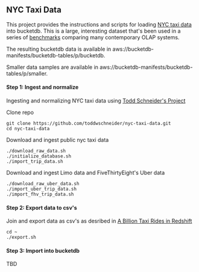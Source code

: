 ## NYC Taxi Data

This project provides the instructions and scripts for loading [NYC taxi data](http://toddwschneider.com/posts/analyzing-1-1-billion-nyc-taxi-and-uber-trips-with-a-vengeance/) into bucketdb. This is a large, interesting dataset that's been used in a series of [benchmarks](http://tech.marksblogg.com/benchmarks.html) comparing many contemporary OLAP systems. 

The resulting bucketdb data is available in aws://bucketdb-manifests/bucketdb-tables/p/bucketdb.

Smaller data samples are available in aws://bucketdb-manifests/bucketdb-tables/p/smaller.


#### Step 1: Ingest and normalize 

Ingesting and normalizing NYC taxi data using [Todd Schneider's Project](https://github.com/toddwschneider/nyc-taxi-data)

Clone repo
```
git clone https://github.com/toddwschneider/nyc-taxi-data.git
cd nyc-taxi-data

```

Download and ingest public nyc taxi data
```
./download_raw_data.sh
./initialize_database.sh
./import_trip_data.sh
```

Download and ingest Limo data and FiveThirtyEight's Uber data 
```
./download_raw_uber_data.sh 
./import_uber_trip_data.sh 
./import_fhv_trip_data.sh
```

#### Step 2: Export data to csv's

Join and export data as csv's as desribed in [A Billion Taxi Rides in Redshift](http://tech.marksblogg.com/billion-nyc-taxi-rides-redshift.html)

```
cd ~
./export.sh
```

#### Step 3: Import into bucketdb

TBD